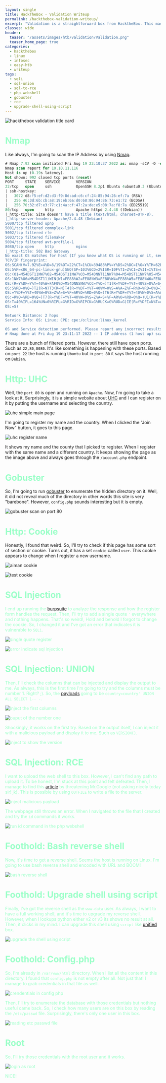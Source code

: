 ```yaml
---
layout: single
title: HackTheBox - Validation Writeup
permalink: /hackthebox-validation-writeup/
excerpt: "Validation is a straightforward box from HacktheBox. This machine explores the wonderful SQL injection and unique ways to gain RCE from it. To become a root user, I must find the password that's hiding in plain sight."
classes: wide
header:
  teaser: "/assets/images/htb/validation/Validation.png"
  teaser_home_page: true  
categories:
  - hackthebox
  - linux
  - infosec
  - easy-htb
  - writeup
tags:
  - sqli
  - sql-union
  - sql-to-rce
  - php-webshell
  - gobuster
  - rce
  - upgrade-shell-using-script
---
```


![hackthebox validation title card](/assets/images/htb/validation/Validation.png)

# <font color="#9bffc8">Nmap</font>
Like always, I'm going to scan the IP Address by using [Nmap](https://nmap.org/).

```sql
# Nmap 7.92 scan initiated Fri Aug 19 23:10:37 2022 as: nmap -sCV -O -oN nmap/validation 10.10.11.116
Nmap scan report for 10.10.11.116
Host is up (0.19s latency).
Not shown: 992 closed tcp ports (reset)
PORT     STATE    SERVICE       VERSION
22/tcp   open     ssh           OpenSSH 8.2p1 Ubuntu 4ubuntu0.3 (Ubuntu Linux; protocol 2.0)
| ssh-hostkey: 
|   3072 d8:f5:ef:d2:d3:f9:8d:ad:c6:cf:24:85:94:26:ef:7a (RSA)
|   256 46:3d:6b:cb:a8:19:eb:6a:d0:68:86:94:86:73:e1:72 (ECDSA)
|_  256 70:32:d7:e3:77:c1:4a:cf:47:2a:de:e5:08:7a:f8:7a (ED25519)
80/tcp   open     http          Apache httpd 2.4.48 ((Debian))
|_http-title: Site doesn't have a title (text/html; charset=UTF-8).
|_http-server-header: Apache/2.4.48 (Debian)
5000/tcp filtered upnp
5001/tcp filtered commplex-link
5002/tcp filtered rfe
5003/tcp filtered filemaker
5004/tcp filtered avt-profile-1
8080/tcp open     http          nginx
|_http-title: 502 Bad Gateway
No exact OS matches for host (If you know what OS is running on it, see https://nmap.org/submit/ ).
TCP/IP fingerprint:
OS:SCAN(V=7.92%E=4%D=8/19%OT=22%CT=1%CU=39488%PV=Y%DS=2%DC=I%G=Y%TM=62FFA81
OS:5%P=x86_64-pc-linux-gnu)SEQ(SP=103%GCD=2%ISR=10F%TI=Z%CI=Z%II=I%TS=A)OPS
OS:(O1=M54DST11NW7%O2=M54DST11NW7%O3=M54DNNT11NW7%O4=M54DST11NW7%O5=M54DST1
OS:1NW7%O6=M54DST11)WIN(W1=FE88%W2=FE88%W3=FE88%W4=FE88%W5=FE88%W6=FE88)ECN
OS:(R=Y%DF=Y%T=40%W=FAF0%O=M54DNNSNW7%CC=Y%Q=)T1(R=Y%DF=Y%T=40%S=O%A=S+%F=A
OS:S%RD=0%Q=)T2(R=N)T3(R=N)T4(R=Y%DF=Y%T=40%W=0%S=A%A=Z%F=R%O=%RD=0%Q=)T5(R
OS:=Y%DF=Y%T=40%W=0%S=Z%A=S+%F=AR%O=%RD=0%Q=)T6(R=Y%DF=Y%T=40%W=0%S=A%A=Z%F
OS:=R%O=%RD=0%Q=)T7(R=Y%DF=Y%T=40%W=0%S=Z%A=S+%F=AR%O=%RD=0%Q=)U1(R=Y%DF=N%
OS:T=40%IPL=164%UN=0%RIPL=G%RID=G%RIPCK=G%RUCK=G%RUD=G)IE(R=Y%DFI=N%T=40%CD
OS:=S)

Network Distance: 2 hops
Service Info: OS: Linux; CPE: cpe:/o:linux:linux_kernel

OS and Service detection performed. Please report any incorrect results at https://nmap.org/submit/ .
# Nmap done at Fri Aug 19 23:11:17 2022 -- 1 IP address (1 host up) scanned in 39.91 seconds
```

There are a bunch of filtered ports. However, there still have open ports. Such as `22,80,8080`. It's like something is happening with these ports. Based on `port 22` the host is running `Ubuntu` but in `port 80` it says the host running on `Debian`.

# <font color="#9bffc8">Http: UHC</font>
Well, the `port 80` is open and running on `Apache`. Now, I'm going to take a look at it. Surprisingly, it is a simple website about [UHC](https://twitter.com/hackingesports) and I can register on it by putting the username and selecting the country. 

![uhc simple main page](/assets/images/htb/validation/uhc-simple-main-page.png)

I'm going to register my name and the country. When I clicked the "Join Now" button, it goes to this page.  

![uhc register name](/assets/images/htb/validation/uhc-register-name.png)

It shows my name and the county that I picked to register. When I register with the same name and a different country. It keeps showing the page as the image above and always goes through the `/account.php` endpoint. 

# <font color="#9bffc8">Gobuster</font>
So, I'm going to run [gobuster](https://github.com/OJ/gobuster) to enumerate the hidden directory on it. Well, it did not reveal much of the directory in other words this site is very "barebone". However, `config.php`  sounds interesting but it is empty.

![gobuster scan on port 80](/assets/images/htb/validation/gobuster-scan-on-port-80.png)

# <font color="#9bffc8">Http: Cookie</font>
Honestly, I found that weird. So, I'll try to check if this page has some sort of section or cookie. Turns out, it has a set `cookie` called `user`. This cookie appears to change when I register a new username. 

![aiman cookie](/assets/images/htb/validation/aiman-cookie.png)

![test cookie](/assets/images/htb/validation/test-cookie.png)

# <font color="#9bffc8">SQL Injection<font>
I end up running the [burpsuite](https://portswigger.net/burp) to analyze the response and how the register form handles the request. Then, I'll try to add a single quote `'` everywhere and nothing happens. That's so weird!, Hold and behold I forgot to change the cookie. So, I changed it and I've got an error that indicates it is vulnerable to `SQLi`.

![single quote register](/assets/images/htb/validation/single-quote-register.png)

![error indicate sql injection](/assets/images/htb/validation/error-indicate-sql-injection.png)

# <font color="#9bffc8">SQL Injection: UNION</font>
Then, I'll check the columns that can be injected and display the output to me. As always, this is the first time I'm going to try and the columns must be number 1. Right? ;). So, the [payloads](https://github.com/payloadbox/sql-injection-payload-list) going to be `country=country' UNION ALL SELECT 1-- -`.

![inject the first columns](/assets/images/htb/validation/inject-the-first-columns.png)

![ouput of the number one](/assets/images/htb/validation/output-of-the-number-one.png)

Shockingly, it works on the first try. Based on the output itself, I can inject it with a malicious payload and display it to me. Such as `VERSION()`.

![inject to show the version](/assets/images/htb/validation/inject-to-show-the-version.png)

# <font color="#9bffc8">SQL Injection: RCE</font>
I want to upload the web shell to this box. However, I can't find any path to upload it. To be honest, I'm stuck at this point and felt defeated. Then, I manage to find this [article](https://kayran.io/blog/web-vulnerabilities/sqli-to-rce/) by threatening Mr.Google (not asking nicely today sir! jk). This is possible by using `OUTFILE` to write a file to the server.

![inject malicious payload](/assets/images/htb/validation/inject-malicious-payload.png)

The webpage still throws an error. When I navigated to the file that I created and try the `id` commands it works.

![run id command in the php webshell](/assets/images/htb/validation/run-id-command-in-the-php-webshell.png)

# <font color="#9bffc8">Foothold: Bash reverse shell</font>
Now, it's time to get a reverse shell. Seems the host is running on Linux. I'm going to use bash reverse shell and encoded with URL and BOOM!

![bash reverse shell](/assets/images/htb/validation/used-bash-reverse-shell.png)

# <font color="#9bffc8">Foothold: Upgrade shell using script</font>

Finally, I've got the reverse shell as the `www-data` user. As always, I want to have a full working shell, and it's time to upgrade my reverse shell. However, when I lookups python either v2 or v3 its shows no result at all. Then, it clicks in my mind. I can upgrade this shell using `script` like [unified](https://shafiqaiman.com/hackthebox-unified-writeup/#upgrade-shell-using-script) box.

![upgrade the shell using script](/assets/images/htb/validation/upgrade-the-shell-using-script.png)

# <font color="#9bffc8">Foothold: Config.php</font>

So, I'm already in `/var/www/html` directory. When I list all the content in this directory. I found that `config.php` is not empty after all. Not just that! I manage to grab credentials in that file as well.

![crendentials in config php](/assets/images/htb/validation/credentials-in-config-php.png)

Then, I'll try to enumerate the database with those credentials but nothing useful came back. So, I check how many users are on this box by reading the `/etc/passwd` file. Surprisingly, there's only one user in this box.

![reading etc passwd file](/assets/images/htb/validation/reading-etc-passwd-file.png)

# <font color="#9bffc8">Root</font>
So, I'll try those credentials with the root user and it works.

![login as root](/assets/images/htb/validation/login-as-root.png)

NICE!
